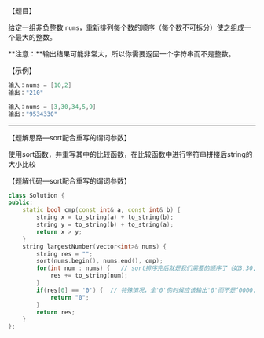 【题目】

给定一组非负整数 `nums`，重新排列每个数的顺序（每个数不可拆分）使之组成一个最大的整数。

**注意：**输出结果可能非常大，所以你需要返回一个字符串而不是整数。

【示例】

```c++
输入：nums = [10,2]
输出："210"
```

```c++
输入：nums = [3,30,34,5,9]
输出："9534330"
```

---

【题解思路—sort配合重写的谓词参数】

使用sort函数，并重写其中的比较函数，在比较函数中进行字符串拼接后string的大小比较

【题解代码—sort配合重写的谓词参数】

```c++
class Solution {
public:
    static bool cmp(const int& a, const int& b) {
        string x = to_string(a) + to_string(b);
        string y = to_string(b) + to_string(a);
        return x > y;
    }
    string largestNumber(vector<int>& nums) {
        string res = "";
        sort(nums.begin(), nums.end(), cmp);
        for(int num : nums) {   // sort排序完后就是我们需要的顺序了（如3,30,34,5,9 -> 9,5,34,3,30），直接拼接到res字符串中即可
            res += to_string(num);
        }
        if(res[0] == '0') {  // 特殊情况，全'0'的时候应该输出'0'而不是‘0000...’
            return "0";
        }
        return res;
    }
};
```

